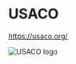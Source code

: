 # USACO
https://usaco.org/

<img src="http://www.usaco.org/current/images/usaco_logo.png" alt="USACO logo" />
